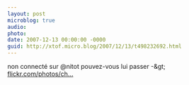```yaml
---
layout: post
microblog: true
audio: 
photo: 
date: 2007-12-13 00:00:00 -0000
guid: http://xtof.micro.blog/2007/12/13/t498232692.html
---
```

non connecté sur @nitot pouvez-vous lui passer -&amp;gt; [flickr.com/photos/ch...](http://flickr.com/photos/christopheducamp/2108415332/)
